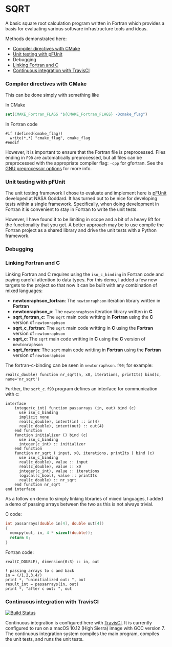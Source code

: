 # SQRT

A basic square root calculation program written in Fortran which provides a basis for evaluating various software infrastructure tools
and ideas.

Methods demonstrated here:

- [Compiler directives with CMake](#compiler-directives-with-cmake)
- [Unit testing with pFUnit](#unit-testing-with-pfunit)
- Debugging
- [Linking Fortran and C](#linking-fortran-and-c)
- [Continuous integration with TravisCI](#continuous-integration-with-travisci)

### Compiler directives with CMake

This can be done simply with something like

In CMake
```CMake
set(CMAKE_Fortran_FLAGS "${CMAKE_Fortran_FLAGS} -Dcmake_flag")
```

In Fortran code
```FOrtran
#if (defined(cmake_flag))
  write(*,*) "cmake_flag", cmake_flag
#endif
```

However, it is important to ensure that the Fortran file is preprocessed. Files ending in `F90` are automatically preprocessed, but all
files can be preprocessed with the appropriate compiler flag: `-cpp` for gfortran.
See the [GNU preprocessor options](https://gcc.gnu.org/onlinedocs/gcc-8.2.0/gfortran/Preprocessing-Options.html#Preprocessing-Options) for more info.

### Unit testing with pFUnit

The unit testing framework I chose to evaluate and implement here is [pFUnit](https://github.com/Goddard-Fortran-Ecosystem/pFUnit)
developed at NASA Goddard. It has turned out to be nice for developing tests within a single framework. Specifically, when doing
development in Fortran it is convenient to stay in Fortran to write the unit tests.

However, I have found it to be limiting in scope and a bit of a heavy lift for the functionality that you get. A better approach
may be to use compile the Fortran project as a shared library and drive the unit tests with a Python framework.

### Debugging

### Linking Fortran and C

Linking Fortran and C requires using the `iso_c_binding` in Fortran code and paying careful attention to data types. For this demo,
I added a few new targets to the project so that now it can be built with any combination of mixed languages:

- **newtonraphson_fortran**: The `newtonraphson` iteration library written in **Fortran**
- **newtonraphson_c**: The `newtonraphson` iteration library written in **C**
- **sqrt_fortran_c**: The `sqrt` main code writting in **Fortran** using the **C** version of `newtonraphson`
- **sqrt_c_fortran**: The `sqrt` main code writting in **C** using the **Fortran** version of `newtonraphson`
- **sqrt_c**: The `sqrt` main code writting in **C** using the **C** version of `newtonraphson`
- **sqrt_fortran**: The `sqrt` main code writting in **Fortran** using the **Fortran** version of `newtonraphson`

The fortran-c-binding can be seen in `newtonraphson.f90`; for example:
```Fortran
real(c_double) function nr_sqrt(n, x0, iterations, printIts) bind(c, name='nr_sqrt')
```

Further, the `sqrt_c.f90` program defines an interface for communication with c:
```Fortran
interface
    integer(c_int) function passarrays (in, out) bind (c)
      use iso_c_binding
      implicit none
      real(c_double), intent(in) :: in(4)
      real(c_double), intent(out) :: out(4)
    end function
    function initializer () bind (c)
      use iso_c_binding
      integer(c_int) :: initializer
    end function
    function nr_sqrt ( input, x0, iterations, printIts ) bind (c)
      use iso_c_binding
      real(c_double), value :: input
      real(c_double), value :: x0
      integer(c_int), value :: iterations
      logical(c_bool), value :: printIts
      real(c_double) :: nr_sqrt
    end function nr_sqrt
end interface
```

As a follow on demo to simply linking libraries of mixed languages, I added a demo of passing arrays between the
two as this is not always trivial.

C code:
```C++
int passarrays(double in[4], double out[4])
{
  memcpy(out, in, 4 * sizeof(double));
  return 0;
}
```

Fortran code:
```Fortran
real(C_DOUBLE), dimension(0:3) :: in, out

! passing arrays to c and back
in = (/1,2,3,4/)
print *, "uninitialized out: ", out
result_int = passarrays(in, out)
print *, "after c out: ", out
```

### Continuous integration with TravisCI

[![Build Status](https://travis-ci.org/rafmudaf/sqrt.svg?branch=master)](https://travis-ci.org/rafmudaf/sqrt)

Continuous integration is configured here with [TravisCI](https://travis-ci.org/rafmudaf/sqrt). It is currently configured to run
on a macOS 10.12 (High Sierra) image with GCC version 7. The continuous integration system compiles the main program, compiles the unit
tests, and runs the unit tests.
